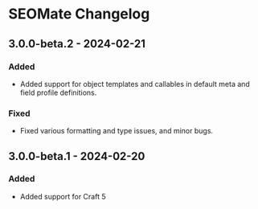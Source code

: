 # SEOMate Changelog

## 3.0.0-beta.2 - 2024-02-21  

### Added  
- Added support for object templates and callables in default meta and field profile definitions.

### Fixed
- Fixed various formatting and type issues, and minor bugs.

## 3.0.0-beta.1 - 2024-02-20  

### Added  
- Added support for Craft 5
